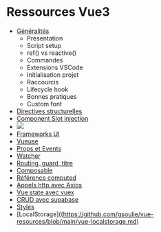 # Ressources Vue3

* [Généralités](https://github.com/gsoulie/vue-resources/blob/main/vue-init.md)      
	* Présentation     
	* Script setup
	* ref() vs reactive()
	* Commandes    
	* Extensions VSCode    
	* Initialisation projet    
	* Raccourcis    
	* Lifecycle hook    
	* Bonnes pratiques      
	* Custom font     
* [Directives structurelles](https://github.com/gsoulie/vue-resources/blob/main/vue-directive.md)      
* [Component Slot injection](https://github.com/gsoulie/vue-resources/blob/main/vue-component.md)      
* [<img src="https://img.shields.io/badge/Dépôt-Projet%20Example-DD0031.svg?logo=LOGO">](https://github.com/gsoulie/vue-example-ubereats)      
* [Frameworks UI](https://github.com/gsoulie/vue-resources/blob/main/vue-ui.md)     
* [Vueuse](https://github.com/gsoulie/vue-resources/blob/main/vue-use.md)     
* [Props et Events](https://github.com/gsoulie/vue-resources/blob/main/vue-event.md)     
* [Watcher](https://github.com/gsoulie/vue-resources/blob/main/vue-watcher.md)     
* [Routing, guard, titre](https://github.com/gsoulie/vue-resources/blob/main/vue-routing.md)     
* [Composable](https://github.com/gsoulie/vue-resources/blob/main/vue-composable.md)      
* [Référence computed](https://github.com/gsoulie/vue-resources/blob/main/vue-computed.md)      
* [Appels http avec Axios](https://github.com/gsoulie/vue-resources/blob/main/vue-http.md)       
* [Vue state avec vuex](https://github.com/gsoulie/vue-resources/blob/main/vue-state.md)     
* [CRUD avec supabase](https://github.com/gsoulie/vue-resources/blob/main/vue-supabase.md)     
* [Styles](https://github.com/gsoulie/vue-resources/blob/main/vue-style.md)     
* [LocalStorage]((https://github.com/gsoulie/vue-resources/blob/main/vue-localstorage.md)      
